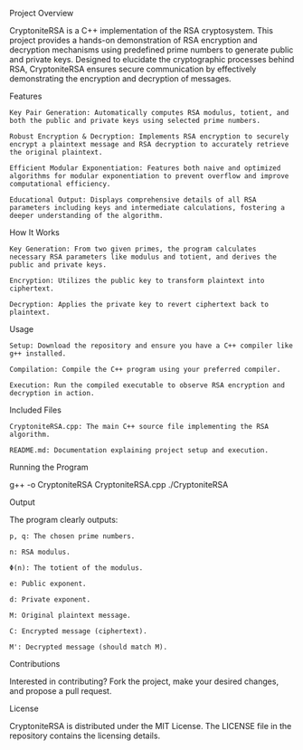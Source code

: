 Project Overview

CryptoniteRSA is a C++ implementation of the RSA cryptosystem. This project provides a hands-on demonstration of RSA encryption and decryption mechanisms using predefined prime numbers to generate public and private keys. Designed to elucidate the cryptographic processes behind RSA, CryptoniteRSA ensures secure communication by effectively demonstrating the encryption and decryption of messages.

Features

    Key Pair Generation: Automatically computes RSA modulus, totient, and both the public and private keys using selected prime numbers.

    Robust Encryption & Decryption: Implements RSA encryption to securely encrypt a plaintext message and RSA decryption to accurately retrieve the original plaintext.

    Efficient Modular Exponentiation: Features both naive and optimized algorithms for modular exponentiation to prevent overflow and improve computational efficiency.

    Educational Output: Displays comprehensive details of all RSA parameters including keys and intermediate calculations, fostering a deeper understanding of the algorithm.

How It Works

    Key Generation: From two given primes, the program calculates necessary RSA parameters like modulus and totient, and derives the public and private keys.

    Encryption: Utilizes the public key to transform plaintext into ciphertext.

    Decryption: Applies the private key to revert ciphertext back to plaintext.

Usage

    Setup: Download the repository and ensure you have a C++ compiler like g++ installed.

    Compilation: Compile the C++ program using your preferred compiler.

    Execution: Run the compiled executable to observe RSA encryption and decryption in action.

Included Files

    CryptoniteRSA.cpp: The main C++ source file implementing the RSA algorithm.

    README.md: Documentation explaining project setup and execution.

Running the Program

g++ -o CryptoniteRSA CryptoniteRSA.cpp
./CryptoniteRSA

Output

The program clearly outputs:

    p, q: The chosen prime numbers.

    n: RSA modulus.

    Φ(n): The totient of the modulus.

    e: Public exponent.

    d: Private exponent.

    M: Original plaintext message.

    C: Encrypted message (ciphertext).

    M': Decrypted message (should match M).

Contributions

Interested in contributing? Fork the project, make your desired changes, and propose a pull request.

License

CryptoniteRSA is distributed under the MIT License. The LICENSE file in the repository contains the licensing details.
